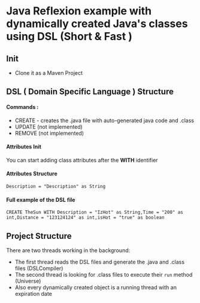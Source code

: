 # Java Reflexion example with dynamically created Java's classes using DSL (Short & Fast )

## Init
  * Clone it as a Maven Project 
## DSL ( Domain Specific Language ) Structure  
#### Commands : 
  * CREATE - creates the .java file with auto-generated java code and .class
  * UPDATE (not implemented)
  * REMOVE (not implemented) 
#### Attributes Init 
 You can start adding class attributes after the **WITH** identifier
#### Attributes Structure 
 `Description = "Description" as String`
#### Full example of the DSL file
`CREATE TheSun WITH Description = "IzHot" as String,Time = "200" as int,Distance = "123124124" as int,isHot = "true" as boolean`

## Project Structure 
There are two threads working in the background: 
* The first thread reads the DSL files and generate the .java and .class files (DSLCompiler)
* The second thread is looking for .class files to execute their `run` method (Universe)
* Also every dynamically created object is a running thread with an expiration date
